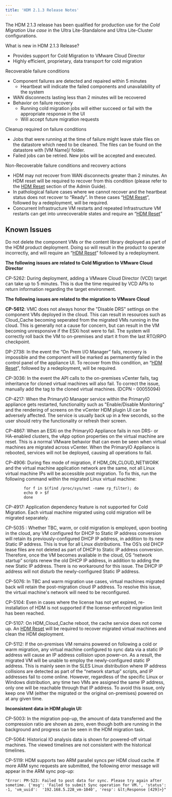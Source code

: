 ```yaml
---
title: 'HDM 2.1.3 Release Notes'
---
```


The HDM 2.1.3 release has been qualified for production use for the _Cold Migration Use case_ in the Ultra Lite-Standalone and Ultra Lite-Cluster configurations. 

What is new in HDM 2.1.3 Release?



*   Provides support for Cold Migration to VMware Cloud Director
*   Highly efficient, proprietary, data transport for cold migration

Recoverable failure conditions



*   Component failures are detected and repaired within 5 minutes
    *   Heartbeat will indicate the failed components and unavailability of the system
*   WAN disconnects lasting less than 2 minutes will be recovered
*   Behavior on failure recovery
    *   Running cold migration jobs will either succeed or fail with the appropriate response in the UI
    *   Will accept future migration requests

Cleanup required on failure conditions



*   Jobs that were running at the time of failure might leave stale files on the datastore which need to be cleaned. The files can be found on the datastore with [VM Name]/ folder.
*   Failed jobs can be retried. New jobs will be accepted and executed.

Non-Recoverable failure conditions and recovery actions



*   HDM may not recover from WAN disconnects greater than 2 minutes. An HDM reset will be required to recover from this condition (please refer to the [HDM Reset](../hdm%20reset) section of the Admin Guide).
*   In pathological failure cases where we cannot recover and the heartbeat status does not recover to “Ready”. In these cases “[HDM Reset](../hdm%20reset)”, followed by a redeployment, will be required.
*   Concurrent Infrastructure VM restarts and repeated Infrastructure VM restarts can get into unrecoverable states and require an “[HDM Reset](../hdm%20reset)” 

## Known Issues

Do not delete the component VMs or the content library deployed as part of the HDM product deployment. Doing so will result in the product to operate incorrectly, and will require an “[HDM Reset](../hdm%20reset)” followed by a redeployment.

**The following issues are related to Cold Migration to VMware Cloud Director**

CP-5262: During deployment, adding a VMware Cloud Director (VCD) target can take up to 5 minutes. This is due the time required by VCD APIs to return information regarding the target environment. 

**The following issues are related to the migration to VMware Cloud**


**CP-5612**: VMC does not always honor the "Disable DRS" settings on the component VMs deployed in the cloud. This can result in resources such as Cloud_Cache becoming seperated from the migrated VMs running in the cloud. This is generally not a cause for concern, but can result in the VM becoming unresponsive if the ESXi host were to fail. The system will correctly roll back the VM to on-premises and start it from the last RTO/RPO checkpoint.

DP-2738:  In the event the “On Prem I/O Manager” fails, recovery is impossible and the component will be marked as permanently failed in the control panel of the appliance UI. To recover from this condition, an “[HDM Reset](../hdm%20reset)”, followed by a redeployment, will be required.

CP-3036: In the event the API calls to the on-premises vCenter fails, tag inheritance for cloned virtual machines will also fail. To correct the issue, manually add the tag to the cloned virtual machines. (DCPN - 00055094)

CP-4217: When the PrimaryIO Manager service within the PrimaryIO appliance gets restarted, functionality such as "Enable/Disable Monitoring" and the rendering of screens on the vCenter HDM plugin UI can be adversely affected. The service is usually back up in a few seconds, so the user should retry the functionality or refresh their screen.

CP-4867: When an ESXi on the PrimaryIO Appliance fails in non DRS- or HA-enabled clusters, the vApp option properties on the virtual machine are reset. This is a normal VMware behavior that can even be seen when virtual machines are migrated across vCenter. When the PrimaryIO Appliance is rebooted, services will not be deployed, causing all operations to fail.

CP-4906: During flex mode of migration, if HDM_ON_CLOUD_NETWORK and the virtual machine application network are the same, not all Linux virtual machine IPs will be accessible post migration. To fix this, run the following command within the migrated Linux virtual machine:


```
        for f in $(find /proc/sys/net -name rp_filter); do
        echo 0 > $f
        done
```


CP-4917: Application dependency feature is not supported for Cold Migration. Each virtual machine migrated using cold migration will be migrated separately.

CP-5035 : Whether TBC, warm, or cold migration is employed, upon booting in the cloud, any VM configured for DHCP to Static IP address conversion will retain its previously-configured DHCP IP address, in addition to its new Static IP address. This is true for all Linux distributions. The OS’s old DHCP lease files are not deleted as part of DHCP to Static IP address conversion. Therefore, once the VM becomes available in the cloud, OS “network startup” scripts renew the old DHCP IP address, in addition to adding the new Static IP address. There is no workaround for this issue. The DHCP IP address will not disturb the newly-configured Static IP address.

CP-5076: In TBC and warm migration use cases, virtual machines migrated back will retain the post-migration cloud IP address. To resolve this issue, the virtual machine's network will need to be reconfigured.

CP-5104: Even in cases where the license has not yet expired, re-installation of HDM is not supported if the license-enforced migration limit has been reached.

CP-5107: On HDM_Cloud_Cache reboot, the cache service does not come up. An [HDM Reset](../hdm%20reset) will be required to recover migrated virtual machines and clean the HDM deployment.

CP-5112: If the on-premises VM remains powered on following a cold or warm migration, any virtual machine configured to sync data via a static IP address will cause an IP address collision upon power-on. As a result, the migrated VM will be unable to employ the newly-configured static IP address. This is mainly seen in the SLES Linux distribution where IP address collisions are detected as part of the “network startup” scripts, and IP addresses fail to come online. However, regardless of the specific Linux or Windows distribution, any time two VMs are assigned the same IP address, only one will be reachable through that IP address. To avoid this issue, only keep one VM (either the migrated or the original on-premises) powered on at any given time.

**Inconsistent data in HDM plugin UI:**

CP-5003: In the migration pop-up, the amount of data transferred and the compression ratio are shown as zero, even though both are running in the background and progress can be seen in the HDM migration task.

CP-5064: Historical IO analysis data is shown for powered-off virtual machines. The viewed timelines are not consistent with the historical timelines.

CP-5119: HDM supports two ARM parallel syncs per HDM cloud cache. If more ARM sync requests are submitted, the following error message will appear in the ARM sync pop-up:
```
"Error: PM-523: Failed to post data for sync. Please try again after sometime. {'msg': 'Failed to submit Sync operation for VM.', 'status': -1, 'vm_uuid': 	'192.168.5.228_vm-1040', 'resp': &lt;Response [429]>}"
```
